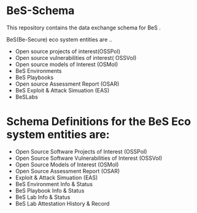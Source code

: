 # BeS-Schema

This repository contains the data exchange schema for BeS . 

BeS(Be-Secure) eco system entities are ..
- Open source projects of interest(OSSPoI)
- Open source vulnerabilities of interest( OSSVoI)
- Open source models of Interest (OSMoI)
- BeS Environments
- BeS Playbooks
- Open source Assessment Report (OSAR)
- BeS Exploit & Attack Simuation (EAS)
- BeSLabs

# Schema Definitions for the BeS Eco system entities are:
- Open Source Software Projects of Interest (OSSPoI)
- Open Source Software Vulnerabilities of Interest (OSSVoI)
- Open Source Models of Interest (OSMoI) 
- Open Source Assessment Report (OSAR)
- Exploit & Attack Simuation (EAS)
- BeS Environment Info & Status
- BeS Playbook Info & Status
- BeS Lab Info & Status
- BeS Lab Attestation History & Record





